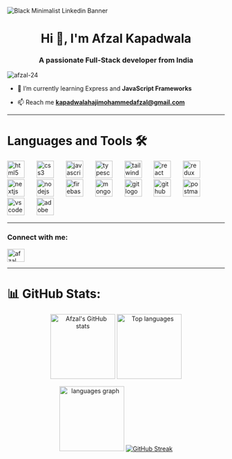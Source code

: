 ![Black Minimalist Linkedin Banner](https://github.com/user-attachments/assets/0270a316-d28e-4c7c-b970-1bccec193756)

<h1 align="center">Hi 👋, I'm Afzal Kapadwala</h1>
<h3 align="center">A passionate Full-Stack developer from India</h3>

<p align="left"> <img src="https://komarev.com/ghpvc/?username=afzal-24&label=Profile%20views&color=0e75b6&style=flat" alt="afzal-24" /> </p>


- 🌱 I’m currently learning Express and **JavaScript Frameworks**

- 📫 Reach me **kapadwalahajimohammedafzal@gmail.com**

---
###
# Languages and Tools 🛠 
<div align="left">
  <img src="https://cdn.jsdelivr.net/gh/devicons/devicon/icons/html5/html5-original.svg" height="40" alt="html5 logo"  />
  <img width="20" />
  <img src="https://cdn.jsdelivr.net/gh/devicons/devicon/icons/css3/css3-original.svg" height="40" alt="css3 logo"  />
  <img width="20" />
  <img src="https://cdn.jsdelivr.net/gh/devicons/devicon/icons/javascript/javascript-original.svg" height="40" alt="javascript logo"  />
  <img width="20" />
  <img src="https://cdn.jsdelivr.net/gh/devicons/devicon/icons/typescript/typescript-original.svg" height="40" alt="typescript logo"  />
  <img width="20" />
  <img src="https://skillicons.dev/icons?i=tailwind" height="40" alt="tailwindcss logo"  />
  <img width="20" />
  <img src="https://cdn.jsdelivr.net/gh/devicons/devicon/icons/react/react-original.svg" height="40" alt="react logo"  />
  <img width="20" />
  <img src="https://cdn.jsdelivr.net/gh/devicons/devicon/icons/redux/redux-original.svg" height="40" alt="redux logo" />
  <img width="20" />
  <img src="https://cdn.jsdelivr.net/gh/devicons/devicon/icons/nextjs/nextjs-original.svg" height="40" alt="nextjs logo"  />
  <img width="20" />
  <img src="https://cdn.jsdelivr.net/gh/devicons/devicon/icons/nodejs/nodejs-original.svg" height="40" alt="nodejs logo" />
  <img width="20" />
  <img src="https://cdn.jsdelivr.net/gh/devicons/devicon/icons/firebase/firebase-plain.svg" height="40" alt="firebase logo"  />
  <img width="20" />
  <img src="https://skillicons.dev/icons?i=mongodb" height="40" alt="mongodb logo"  />
  <img width="20" />
  <img src="https://skillicons.dev/icons?i=git" height="40" alt="git logo"  />
  <img width="20" />
  <img src="https://skillicons.dev/icons?i=github" height="40" alt="github logo"  />
  <img width="20" />
  <img src="https://skillicons.dev/icons?i=postman" height="40" alt="postman logo"  />
  <img width="20" />
  <img src="https://cdn.jsdelivr.net/gh/devicons/devicon/icons/vscode/vscode-original.svg" height="40" alt="vscode logo"  />
  <img width="20" />
  <img src="https://cdn.jsdelivr.net/gh/devicons/devicon/icons/illustrator/illustrator-plain.svg" height="40" alt="adobe illustrator logo" />
</div>

---
###
<h3 align="left">Connect with me:</h3>
<p align="left">
<a href="https://www.linkedin.com/in/afzal-kapadwala-82b0102b0" target="blank"><img align="center" src="https://raw.githubusercontent.com/rahuldkjain/github-profile-readme-generator/master/src/images/icons/Social/linked-in-alt.svg" alt="afzal kapadwala" height="30" width="40" /></a>
</p>

---
###
# 📊 GitHub Stats:
<div align="center">
<p align="center">
  <img src="https://github-readme-stats.vercel.app/api?username=Afzal-24&show_icons=true&theme=dracula&hide_border=false" height="150" alt="Afzal's GitHub stats" />
  <img src="https://github-readme-stats.vercel.app/api/top-langs/?username=Afzal-24&layout=compact&theme=dracula&hide_border=false" height="150" alt="Top languages" />
</p>
  <img src="https://github-readme-stats.vercel.app/api/top-langs?username=Afzal-24&locale=en&hide_title=false&layout=compact&card_width=320&langs_count=5&theme=dracula&hide_border=false" height="150" alt="languages graph" />
  <a href="https://git.io/streak-stats">
    <img src="https://github-readme-streak-stats.herokuapp.com?user=Afzal-24&theme=dracula" alt="GitHub Streak" />
  </a>
</div>



